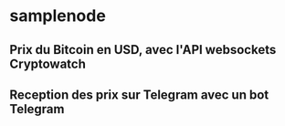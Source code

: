 # samplenode

## Prix du Bitcoin en USD, avec l'API websockets Cryptowatch
## Reception des prix sur Telegram avec un bot Telegram
